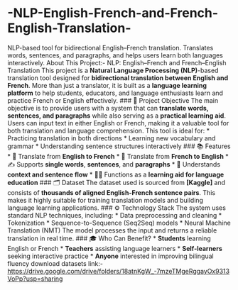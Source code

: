 # -NLP-English-French-and-French-English-Translation-
NLP-based tool for bidirectional English–French translation. Translates words, sentences, and paragraphs, and helps users learn both languages interactively.
About This Project:-
 NLP: English–French and French–English Translation  This project is a **Natural Language Processing (NLP)**-based translation tool designed for **bidirectional translation between English and French**. More than just a translator, it is built as a **language learning platform** to help students, educators, and language enthusiasts learn and practice French or English effectively.  ### 🎯 Project Objective  The main objective is to provide users with a system that can **translate words, sentences, and paragraphs** while also serving as a **practical learning aid**. Users can input text in either English or French, making it a valuable tool for both translation and language comprehension.  This tool is ideal for:  * Practicing translation in both directions * Learning new vocabulary and grammar * Understanding sentence structures interactively  ### 📚 Features  * 🔁 Translate from **English to French** * 🔁 Translate from **French to English** * ✍️ Supports **single words**, **sentences**, and **paragraphs** * 🧠 Understands **context and sentence flow** * 🧑‍🏫 Functions as a **learning aid for language education**  ### 🗂️ Dataset  The dataset used is sourced from **[Kaggle]** and consists of **thousands of aligned English-French sentence pairs**. This makes it highly suitable for training translation models and building language learning applications.  ### ⚙️ Technology Stack  The system uses standard NLP techniques, including:  * Data preprocessing and cleaning * Tokenization * Sequence-to-Sequence (Seq2Seq) models * Neural Machine Translation (NMT)  The model processes the input and returns a reliable translation in real time.  ### 🎓 Who Can Benefit?  * **Students** learning English or French * **Teachers** assisting language learners * **Self-learners** seeking interactive practice * **Anyone** interested in improving bilingual fluency 
download datasets link:-https://drive.google.com/drive/folders/18atnKgW_-7mzeTMgeRggayOx9313VoPp?usp=sharing
